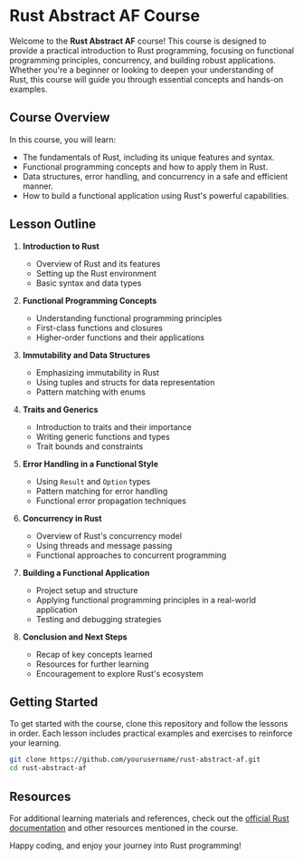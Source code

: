 # Rust Abstract AF Course

Welcome to the **Rust Abstract AF** course! This course is designed to provide a practical introduction to Rust programming, focusing on functional programming principles, concurrency, and building robust applications. Whether you're a beginner or looking to deepen your understanding of Rust, this course will guide you through essential concepts and hands-on examples.

## Course Overview

In this course, you will learn:

- The fundamentals of Rust, including its unique features and syntax.
- Functional programming concepts and how to apply them in Rust.
- Data structures, error handling, and concurrency in a safe and efficient manner.
- How to build a functional application using Rust's powerful capabilities.

## Lesson Outline

1. **Introduction to Rust**
   - Overview of Rust and its features
   - Setting up the Rust environment
   - Basic syntax and data types

2. **Functional Programming Concepts**
   - Understanding functional programming principles
   - First-class functions and closures
   - Higher-order functions and their applications

3. **Immutability and Data Structures**
   - Emphasizing immutability in Rust
   - Using tuples and structs for data representation
   - Pattern matching with enums

4. **Traits and Generics**
   - Introduction to traits and their importance
   - Writing generic functions and types
   - Trait bounds and constraints

5. **Error Handling in a Functional Style**
   - Using `Result` and `Option` types
   - Pattern matching for error handling
   - Functional error propagation techniques

6. **Concurrency in Rust**
   - Overview of Rust's concurrency model
   - Using threads and message passing
   - Functional approaches to concurrent programming

7. **Building a Functional Application**
   - Project setup and structure
   - Applying functional programming principles in a real-world application
   - Testing and debugging strategies

8. **Conclusion and Next Steps**
   - Recap of key concepts learned
   - Resources for further learning
   - Encouragement to explore Rust's ecosystem

## Getting Started

To get started with the course, clone this repository and follow the lessons in order. Each lesson includes practical examples and exercises to reinforce your learning.

```bash
git clone https://github.com/yourusername/rust-abstract-af.git
cd rust-abstract-af
```

## Resources

For additional learning materials and references, check out the [official Rust documentation](https://doc.rust-lang.org/) and other resources mentioned in the course.

Happy coding, and enjoy your journey into Rust programming!
